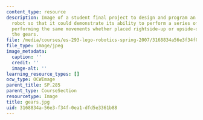 ```yaml
---
content_type: resource
description: Image of a student final project to design and program an invertible
  robot so that it could demonstrate its ability to perform a series of specific movements,
  performing the same movements whether placed rightside-up or upside-down. View of
  the gears.
file: /media/courses/es-293-lego-robotics-spring-2007/3168834a56e3f34f0ea1dfd5e3361b88_gears.jpg
file_type: image/jpeg
image_metadata:
  caption: ''
  credit: ''
  image-alt: ''
learning_resource_types: []
ocw_type: OCWImage
parent_title: SP.285
parent_type: CourseSection
resourcetype: Image
title: gears.jpg
uid: 3168834a-56e3-f34f-0ea1-dfd5e3361b88
---
```

